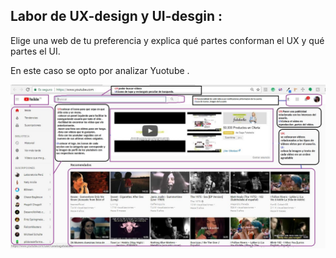 Labor de UX-design y UI-desgin :
----------
Elige una web de tu preferencia y explica qué partes conforman el UX y qué partes el UI.

En este caso se opto por analizar Yuotube .

![](https://raw.githubusercontent.com/NatalyCortez/ux-ui-identifiaction/master/assets/images/youtube.JPG)
